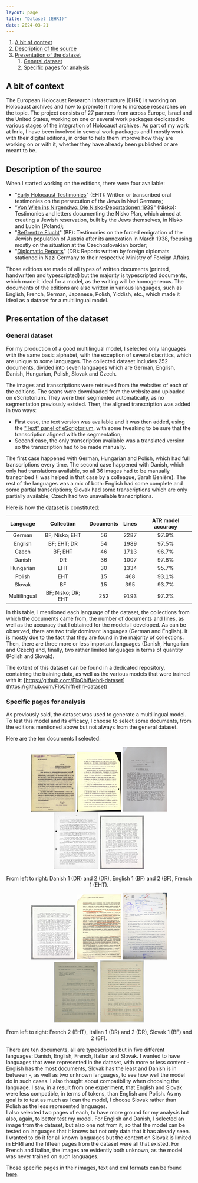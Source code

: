 ```yaml
---
layout: page
title: "Dataset (EHRI)"
date: 2024-03-21
---
```


1. [A bit of context](https://flochiff.github.io/phd/dataset/ehri/dataset.html#a-bit-of-context)
2. [Description of the source](https://flochiff.github.io/phd/dataset/ehri/dataset.html#description-of-the-source)
3. [Presentation of the dataset](https://flochiff.github.io/phd/dataset/ehri/dataset.html#presentation-of-the-dataset)
    1. [General dataset](https://flochiff.github.io/phd/dataset/ehri/dataset.html#general-dataset)
    2. [Specific pages for analysis](https://flochiff.github.io/phd/dataset/ehri/dataset.html#specific-pages-for-analysis)

## A bit of context
The European Holocaust Research Infrastructure (EHRI) is working on Holocaust archives and how to promote it more to increase researches on the topic. The project consists of 27 partners from across Europe, Israel and the United States, working on one or several work packages dedicated to various stages of the integration of Holocaust archives. As part of my work at Inria, I have been involved in several work packages and I mostly work with their digital editions, in order to help them improve how they are working on or with it, whether they have already been published or are meant to be. 

## Description of the source
When I started working on the editions, there were four available:  

- "[Early Holocaust Testimonies](https://early-testimony.ehri-project.eu/)" (EHT): Written or transcribed oral testimonies on the persecution of the Jews in Nazi Germany;
- "[Von Wien ins Nirgendwo: Die Nisko-Deportationen 1939](https://nisko-transports.ehri-project.eu/)" (Nisko): Testimonies and letters documenting the Nisko Plan, which aimed at creating a Jewish reservation, built by the Jews themselves, in Nisko and Lublin (Poland);
- "[BeGrentze Flucht](https://begrenzte-flucht.ehri-project.eu/)" (BF): Testimonies on the forced emigration of the Jewish population of Austria after its annexation in March 1938, focusing mostly on the situation at the Czechoslovakian border;
- "[Diplomatic Reports](https://diplomatic-reports.ehri-project.eu/)" (DR): Reports written by foreign diplomats stationed in Nazi Germany to their respective Ministry of Foreign Affairs.

Those editions are made of all types of written documents (printed, handwritten and typescripted) but the majority is typescripted documents, which made it ideal for a model, as the writing will be homogeneous. The documents of the editions are also written in various languages, such as English, French, German, Japanese, Polish, Yiddish, etc., which made it ideal as a dataset for a multilingual model. 

## Presentation of the dataset
### General dataset
For my production of a good multilingual model, I selected only languages with the same basic alphabet, with the exception of several diacritics, which are unique to some languages. The collected dataset includes 252 documents, divided into seven languages which are German, English, Danish, Hungarian, Polish, Slovak and Czech. 

The images and transcriptions were retrieved from the websites of each of the editions. The scans were downloaded from the website and uploaded on eScriptorium. They were then segmented automatically, as no segmentation previously existed. Then, the aligned transcription was added in two ways: 

- First case, the text version was available and it was then added, using the ["Text" panel of eScriptorium](https://escriptorium.readthedocs.io/en/latest/transcribe/#editing-with-the-text-panel), with some tweaking to be sure that the transcription aligned with the segmentation;
- Second case, the only transcription available was a translated version so the transcription had to be made manually.  

The first case happened with German, Hungarian and Polish, which had full transcriptions every time. The second case happened with Danish, which only had translations available, so all 36 images had to be manually transcribed (I was helped in that case by a colleague, Sarah Benière). The rest of the languages was a mix of both: English had some complete and some partial transcriptions; Slovak had some transcriptions which are only partially available; Czech had two unavailable transcriptions.

Here is how the dataset is constituted:

| Language | Collection | Documents | Lines | ATR model accuracy |
| :---: | :---: | :---: | :---: | :---: |
| German | BF; Nisko; EHT | 56 | 2287 | 97.9% |
| English | BF; EHT; DR | 54 | 1989 | 97.5% |
| Czech | BF; EHT | 46 | 1713 | 96.7% |
| Danish | DR | 36 | 1007 | 97.8% |
| Hungarian | EHT | 30 | 1334 | 95.7% |
| Polish | EHT | 15 | 468 | 93.1% |
| Slovak | BF | 15 | 395 | 93.7% |
| Multilingual | BF; Nisko; DR; EHT | 252 | 9193 | 97.2% |

In this table, I mentioned each language of the dataset, the collections from which the documents came from, the number of documents and lines, as well as the accuracy that I obtained for the models I developed. As can be observed, there are two truly dominant languages (German and English). It is mostly due to the fact that they are found in the majority of collections. Then, there are three more or less important languages (Danish, Hungarian and Czech) and, finally, two rather limited languages in terms of quantity (Polish and Slovak).

The extent of this dataset can be found in a dedicated repository, containing the training data, as well as the various models that were trained with it: [https://github.com/FloChiff/ehri-dataset](https://github.com/FloChiff/ehri-dataset)


### Specific pages for analysis
As previously said, the dataset was used to generate a multilingual model. To test this model and its efficacy, I choose to select some documents, from the editions mentioned above but not always from the general dataset.  

Here are the ten documents I selected:

<figure style="text-align: center;">
<a href="https://raw.githubusercontent.com/FloChiff/phd/main/dataset/ehri/images/danish_1_EHRI-DR-19430528-DK.jpg" target="_blank"><img src="https://raw.githubusercontent.com/FloChiff/phd/main/dataset/ehri/images/danish_1_EHRI-DR-19430528-DK.jpg" width="120" title="Danish 1"/></a>
<a href="https://raw.githubusercontent.com/FloChiff/phd/main/dataset/ehri/images/danish_2_EHRI-DR-19420615-DK_04.jpg" target="_blank"><img src="https://raw.githubusercontent.com/FloChiff/phd/main/dataset/ehri/images/danish_2_EHRI-DR-19420615-DK_04.jpg" width="120" title="Danish 2" /></a>
<a href="https://raw.githubusercontent.com/FloChiff/phd/main/dataset/ehri/images/english_1_EHRI-BF-19380805.jpg" target="_blank"><img src="https://raw.githubusercontent.com/FloChiff/phd/main/dataset/ehri/images/english_1_EHRI-BF-19380805.jpg" width="120" title="English 1" /></a>
<a href="https://raw.githubusercontent.com/FloChiff/phd/main/dataset/ehri/images/english_2_EHRI-BF-19380509b_EN_02.jpg" target="_blank"><img src="https://raw.githubusercontent.com/FloChiff/phd/main/dataset/ehri/images/english_2_EHRI-BF-19380509b_EN_02.jpg" width="120" title="English 2" /></a>
<a href="https://raw.githubusercontent.com/FloChiff/phd/main/dataset/ehri/images/french_1_EHRI-ET-WL16560633.jpg" target="_blank"><img src="https://raw.githubusercontent.com/FloChiff/phd/main/dataset/ehri/images/french_1_EHRI-ET-WL16560633.jpg" width="120" title="French 1" /></a></figure>
<figcaption style="text-align: center;">From left to right: Danish 1 (DR) and 2 (DR), English 1 (BF) and 2 (BF), French 1 (EHT).</figcaption>

<figure style="text-align: center;"><a href="https://raw.githubusercontent.com/FloChiff/phd/main/dataset/ehri/images/french_2_EHRI-ET-WL16560633.jpg" target="_blank"><img src="https://raw.githubusercontent.com/FloChiff/phd/main/dataset/ehri/images/french_2_EHRI-ET-WL16560633.jpg" width="120" title="French 2" /></a>
<a href="https://raw.githubusercontent.com/FloChiff/phd/main/dataset/ehri/images/italian_1_EHRI-DR-19430316-IT.jpg" target="_blank"><img src="https://raw.githubusercontent.com/FloChiff/phd/main/dataset/ehri/images/italian_1_EHRI-DR-19430316-IT.jpg" width="120" title="Italian 1" /></a>
<a href="https://raw.githubusercontent.com/FloChiff/phd/main/dataset/ehri/images/italian_2_EHRI-DR-19411007-IT.jpg" target="_blank"><img src="https://raw.githubusercontent.com/FloChiff/phd/main/dataset/ehri/images/italian_2_EHRI-DR-19411007-IT.jpg" width="120" title="Italian 2" /></a>
<a href="https://raw.githubusercontent.com/FloChiff/phd/main/dataset/ehri/images/slovak_1_EHRI-BF-19380906.jpg" target="_blank"><img src="https://raw.githubusercontent.com/FloChiff/phd/main/dataset/ehri/images/slovak_1_EHRI-BF-19380906.jpg" width="120" title="Slovak 1" /></a>
<a href="https://raw.githubusercontent.com/FloChiff/phd/main/dataset/ehri/images/slovak_2_EHRI-BF-19380421e_SK_05.jpg" target="_blank"><img src="https://raw.githubusercontent.com/FloChiff/phd/main/dataset/ehri/images/slovak_2_EHRI-BF-19380421e_SK_05.jpg" width="120" title="Slovak 2" /></a></figure>
<figcaption style="text-align: center;">From left to right: French 2 (EHT), Italian 1 (DR) and 2 (DR), Slovak 1 (BF) and 2 (BF).</figcaption>  


There are ten documents, all are typescripted but in five different languages: Danish, English, French, Italian and Slovak. I wanted to have languages that were represented in the dataset, with more or less content - English has the most documents, Slovak has the least and Danish is in between -, as well as two unknown languages, to see how well the model do in such cases. I also thought about compatibility when choosing the language. I saw, in a result from one experiment, that English and Slovak were less compatible, in terms of tokens, than English and Polish. As my goal is to test as much as I can the model, I choose Slovak rather than Polish as the less represented languages.  
I also selected two pages of each, to have more ground for my analysis but also, again, to better test my model. For English and Danish, I selected an image from the dataset, but also one not from it, so that the model can be tested on languages that it knows but not only data that it has already seen. I wanted to do it for all known languages but the content on Slovak is limited in EHRI and the fifteen pages from the dataset were all that existed. For French and Italian, the images are evidently both unknown, as the model was never trained on such languages.  

Those specific pages in their images, text and xml formats can be found [here](https://github.com/FloChiff/phd/tree/main/dataset/ehri).